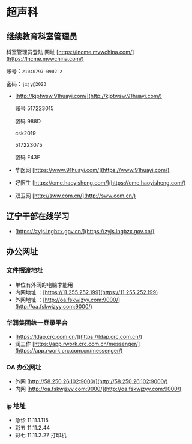 # 超声科

## 继续教育科室管理员

科室管理员登陆 网址 [https://lncme.mvwchina.com/](https://lncme.mvwchina.com/)

账号：`21040797-0902-2`

密码：`jxjy@2023`

*   [http://kjptwsw.91huayi.com/](http://kjptwsw.91huayi.com/)

    账号 517223015

    密码 988D

    csk2019

    517223075

    密码 F43F
* 华医网 [https://www.91huayi.com/](https://www.91huayi.com/)
* 好医生 [https://cme.haoyisheng.com/](https://cme.haoyisheng.com/)
* 双卫网 [http://sww.com.cn/](http://sww.com.cn/)

## 辽宁干部在线学习

* [https://zyjs.lngbzx.gov.cn/](https://zyjs.lngbzx.gov.cn/)

## 办公网址

### 文件摆渡地址

* 单位有外网的电脑才能用
* 内网地址 ：[https://11.255.252.199](https://11.255.252.199)
* 外网地址 ：[http://oa.fskwjzyy.com:9000/](http://oa.fskwjzyy.com:9000/)

### 华润集团统一登录平台

* [https://ldap.crc.com.cn/](https://ldap.crc.com.cn/)
* 润工作 [https://app.rwork.crc.com.cn/messenger/](https://app.rwork.crc.com.cn/messenger/)

### OA 办公网址

* 外网 [http://58.250.26.102:9000/](http://58.250.26.102:9000/)
* 内网 [http://oa.fskwjzyy.com:9000/](http://oa.fskwjzyy.com:9000/)

### ip 地址
* 急诊 11.11.1.115
* 彩五 11.11.2.44
* 彩七 11.11.2.27 打印机 

